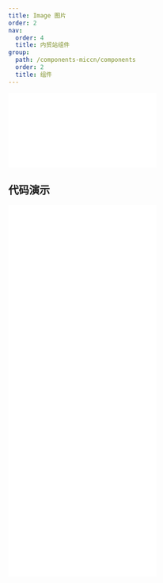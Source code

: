 ```yaml
---
title: Image 图片
order: 2
nav:
  order: 4
  title: 内贸站组件
group:
  path: /components-miccn/components
  order: 2
  title: 组件
---
```


<div>
<embed src="@docs-common/image/index.md"></embed>
</div>
        
## 代码演示

<Row gutter=8>

  <Col span=12>
    
  <div class="code-box"><embed src="@abiz-rc-miccn/image/demo/basic-image-miccn.md"></embed></div>
          
  <div class="code-box"><embed src="@abiz-rc-miccn/image/demo/placeholder-image-miccn.md"></embed></div>
          
  </Col>
          
  <Col span=12>
    
  <div class="code-box"><embed src="@abiz-rc-miccn/image/demo/fallback-image-miccn.md"></embed></div>
          
  <div class="code-box"><embed src="@abiz-rc-miccn/image/demo/previewGroup-image-miccn.md"></embed></div>
          
  </Col>
          
</Row>
        
<div><embed src="@docs-common/image/index-api.md"></embed><div>
        